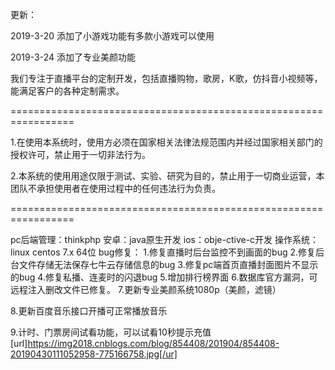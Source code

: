 更新：

2019-3-20  添加了小游戏功能有多款小游戏可以使用

2019-3-24 添加了专业美颜功能



我们专注于直播平台的定制开发，包括直播购物，歌房，K歌，仿抖音小视频等，能满足客户的各种定制需求。

=================================================================

1.在使用本系统时，使用方必须在国家相关法律法规范围内并经过国家相关部门的授权许可，禁止用于一切非法行为。

2.本系统的使用用途仅限于测试、实验、研究为目的，禁止用于一切商业运营，本团队不承担使用者在使用过程中的任何违法行为负责。

=================================================================

pc后端管理：thinkphp
安卓：java原生开发
ios：obje-ctive-c开发
操作系统：linux centos 7.x 64位
bug修复：
1.修复直播时后台监控不到画面的bug
2.修复后台文件存储无法保存七牛云存储信息的bug
3.修复pc端首页直播封面图片不显示的bug
4.修复私播、连麦时的闪退bug
5.增加排行榜界面
6.数据库官方漏洞，可远程注入删改文件已修复。
7.更新专业美颜系统1080p（美颜，滤镜）

8.更新百度音乐接口开播可正常播放音乐

9.计时、门票房间试看功能，可以试看10秒提示充值
[url]https://img2018.cnblogs.com/blog/854408/201904/854408-20190430111052958-775166758.jpg[/ur]
